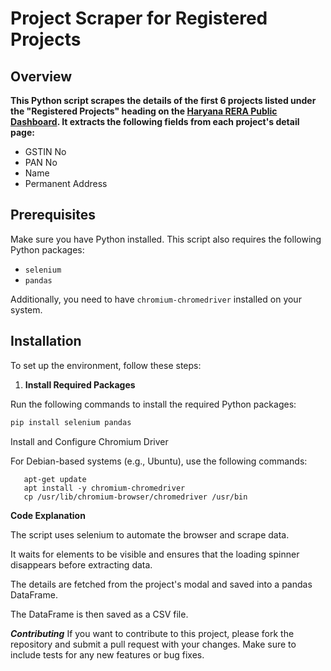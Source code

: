 
# Project Scraper for Registered Projects

## Overview

**This Python script scrapes the details of the first 6 projects listed under the "Registered Projects" heading on the [Haryana RERA Public Dashboard](https://hprera.nic.in/PublicDashboard). It extracts the following fields from each project's detail page:**
- GSTIN No
- PAN No
- Name
- Permanent Address

## Prerequisites

Make sure you have Python installed. This script also requires the following Python packages:

- `selenium`
- `pandas`

Additionally, you need to have `chromium-chromedriver` installed on your system.

## Installation

To set up the environment, follow these steps:

1. **Install Required Packages**

  Run the following commands to install the required Python packages:

   ```bash
   pip install selenium pandas
```
Install and Configure Chromium Driver

For Debian-based systems (e.g., Ubuntu), use the following commands:
```
   apt-get update
   apt install -y chromium-chromedriver
   cp /usr/lib/chromium-browser/chromedriver /usr/bin
```

**Code Explanation**

The script uses selenium to automate the browser and scrape data.

It waits for elements to be visible and ensures that the loading spinner disappears before extracting data.

The details are fetched from the project's modal and saved into a pandas DataFrame.

The DataFrame is then saved as a CSV file.

***Contributing***
If you want to contribute to this project, please fork the repository and submit a pull request with your changes. Make sure to include tests for any new features or bug fixes.


